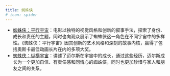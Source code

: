 ```yaml
---
title: 蜘蛛侠
# icon: spider
---
```


- [蜘蛛侠：平行宇宙](https://www.bilibili.com/bangumi/play/ep731907?theme=movie&spm_id_from=333.337.0.0)：电影以独特的视觉风格和创新的叙事手法，探索了身份、成长和责任的主题，同时也向观众展示了蜘蛛侠这一角色在不同宇宙中的多样性。《蜘蛛侠：平行宇宙》因其创新的艺术风格和深刻的故事内核，赢得了包括奥斯卡最佳动画长片在内的多项大奖。
- [蜘蛛侠：纵横宇宙](https://www.bilibili.com/bangumi/play/ss45426?theme=movie&spm_id_from=333.337.0.0)：讲述了迈尔斯在宇宙中的成长，通过这些经历，迈尔斯成长为一个更加自信、有责任感和同情心的蜘蛛侠，同时也更加珍惜与家人和朋友之间的关系。